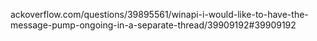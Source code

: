 




ackoverflow.com/questions/39895561/winapi-i-would-like-to-have-the-message-pump-ongoing-in-a-separate-thread/39909192#39909192